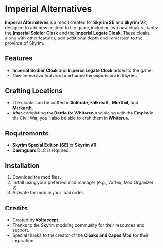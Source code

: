 # Imperial Alternatives

**Imperial Alternatives** is a mod I created for **Skyrim SE** and **Skyrim VR**, designed to add new content to the game, including two new cloak variants: the **Imperial Soldier Cloak** and the **Imperial Legate Cloak**. These cloaks, along with other features, add additional depth and immersion to the province of Skyrim.

## Features

- **Imperial Soldier Cloak** and **Imperial Legate Cloak** added to the game.
- New immersive features to enhance the experience in Skyrim.

## Crafting Locations

- The cloaks can be crafted in **Solitude**, **Falkreath**, **Morthal**, and **Markarth**.
- After completing the **Battle for Whiterun** and siding with the **Empire** in the Civil War, you’ll also be able to craft them in **Whiterun**.

## Requirements

- **Skyrim Special Edition (SE)** or **Skyrim VR**.
- **Dawnguard** DLC is required.

## Installation

1. Download the mod files.
2. Install using your preferred mod manager (e.g., Vortex, Mod Organizer 2).
3. Activate the mod in your load order.

## Credits

- Created by **Voltaccept**.
- Thanks to the Skyrim modding community for their resources and support.
- Special thanks to the creator of the **Cloaks and Capes Mod** for their inspiration.
